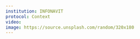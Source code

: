 ```yaml
---
institution: INFONAVIT
protocol: Context
video: 
image: https://source.unsplash.com/random/320x180
---
```


